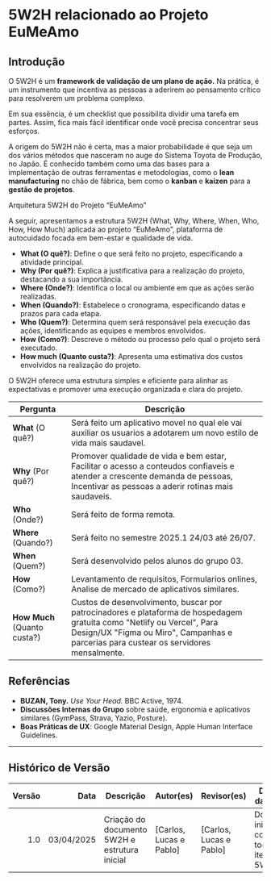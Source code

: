 # **5W2H relacionado ao Projeto EuMeAmo**

## **Introdução**

O 5W2H é um **framework de validação de um plano de ação.** Na prática, é um instrumento que incentiva as pessoas a aderirem ao pensamento crítico para resolverem um problema complexo.

Em sua essência, é um checklist que possibilita dividir uma tarefa em partes. Assim, fica mais fácil identificar onde você precisa concentrar seus esforços.

A origem do 5W2H não é certa, mas a maior probabilidade é que seja um dos vários métodos que nasceram no auge do Sistema Toyota de Produção, no Japão. É conhecido também como uma das bases para a implementação de outras ferramentas e metodologias, como o **lean manufacturing** no chão de fábrica, bem como o **kanban** e **kaizen** para a **gestão de projetos**.

Arquitetura 5W2H do Projeto “EuMeAmo”

A seguir, apresentamos a estrutura 5W2H (What, Why, Where, When, Who, How, How Much) aplicada ao projeto “EuMeAmo”, plataforma de autocuidado focada em bem-estar e qualidade de vida.

- **What (O quê?)**: Define o que será feito no projeto, especificando a atividade principal.
- **Why (Por quê?)**: Explica a justificativa para a realização do projeto, destacando a sua importância.
- **Where (Onde?)**: Identifica o local ou ambiente em que as ações serão realizadas.
- **When (Quando?)**: Estabelece o cronograma, especificando datas e prazos para cada etapa.
- **Who (Quem?)**: Determina quem será responsável pela execução das ações, identificando as equipes e membros envolvidos.
- **How (Como?)**: Descreve o método ou processo pelo qual o projeto será executado.
- **How much (Quanto custa?)**: Apresenta uma estimativa dos custos envolvidos na realização do projeto.

O 5W2H oferece uma estrutura simples e eficiente para alinhar as expectativas e promover uma execução organizada e clara do projeto.

| Pergunta                     | Descrição                                                                                                                                                                                                        |
| ---------------------------- | ---------------------------------------------------------------------------------------------------------------------------------------------------------------------------------------------------------------- |
| **What** (O quê?)            | Será feito um aplicativo movel no qual ele vai auxiliar os usuarios a adotarem um novo estilo de vida mais saudavel.                                                                                             |
| **Why** (Por quê?)           | Promover qualidade de vida e bem estar, Facilitar o acesso a conteudos confiaveis e atender a crescente demanda de pessoas, Incentivar as pessoas a aderir rotinas mais saudaveis.                               |
| **Who** (Onde?)              | Será feito de forma remota.                                                                                                                                                                                      |
| **Where** (Quando?)          | Será feito no semestre 2025.1 24/03 até 26/07.                                                                                                                                                                   |
| **When** (Quem?)             | Será desenvolvido pelos alunos do grupo 03.                                                                                                                                                                      |
| **How** (Como?)              | Levantamento de requisitos, Formularios onlines, Analise de mercado de aplicativos similares.                                                                                                                    |
| **How Much** (Quanto custa?) | Custos de desenvolvimento, buscar por patrocinadores e plataforma de hospedagem gratuita como "Netlify ou Vercel", Para Design/UX "Figma ou Miro", Campanhas e parcerias para custear os servidores mensalmente. |

## Referências

- **BUZAN, Tony.** _Use Your Head._ BBC Active, 1974.
- **Discussões Internas do Grupo** sobre saúde, ergonomia e aplicativos similares (GymPass, Strava, Yazio, Posture).
- **Boas Práticas de UX**: Google Material Design, Apple Human Interface Guidelines.

---

## Histórico de Versão

| **Versão** |   **Data** | **Descrição**                                 | **Autor(es)**           | **Revisor(es)**         | **Detalhes da Revisão**                            |
| ---------: | ---------: | --------------------------------------------- | ----------------------- | ----------------------- | -------------------------------------------------- |
|        1.0 | 03/04/2025 | Criação do documento 5W2H e estrutura inicial | [Carlos, Lucas e Pablo] | [Carlos, Lucas e Pablo] | Documento inicial contendo todos os itens do 5W2H. |
